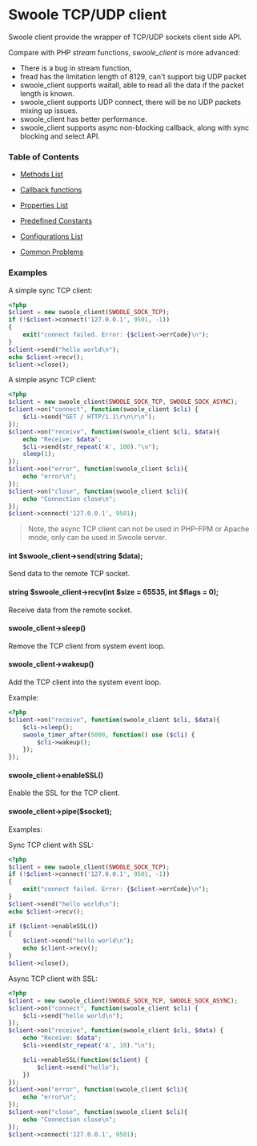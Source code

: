 # Swoole TCP/UDP client

Swoole client provide the wrapper of TCP/UDP sockets client side API. 

Compare with PHP *stream* functions, *swoole_client* is more advanced:

* There is a bug in stream function, 
* fread has the limitation length of 8129, can't support big UDP packet
* swoole_client supports waitall, able to read all the data if the packet length is known.
* swoole_client supports UDP connect, there will be no UDP packets mixing up issues.
* swoole_client has better performance.
* swoole_client supports async non-blocking callback, along with sync blocking and select API.

### Table of Contents

* [Methods List](/modules/swoole-client/methods.md)

* [Callback functions](/modules/swoole-client/callback-functions.md)

* [Properties List](/modules/swoole-client/properties.md)

* [Predefined Constants](/modules/swoole-client/predefined-constants.md)

* [Configurations List](/modules/swoole-client/configuration.md)

* [Common Problems](/modules/swoole-client/common-problems.md)

### Examples

A simple sync TCP client:

``` php
<?php
$client = new swoole_client(SWOOLE_SOCK_TCP);
if (!$client->connect('127.0.0.1', 9501, -1))
{
    exit("connect failed. Error: {$client->errCode}\n");
}
$client->send("hello world\n");
echo $client->recv();
$client->close();
```

A simple async TCP client:

```php
<?php
$client = new swoole_client(SWOOLE_SOCK_TCP, SWOOLE_SOCK_ASYNC);
$client->on("connect", function(swoole_client $cli) {
    $cli->send("GET / HTTP/1.1\r\n\r\n");
});
$client->on("receive", function(swoole_client $cli, $data){
    echo "Receive: $data";
    $cli->send(str_repeat('A', 100)."\n");
    sleep(1);
});
$client->on("error", function(swoole_client $cli){
    echo "error\n";
});
$client->on("close", function(swoole_client $cli){
    echo "Connection close\n";
});
$client->connect('127.0.0.1', 9501);

```

> Note, the async TCP client can not be used in PHP-FPM or Apache mode, only can be used in Swoole server.

#### int $swoole_client->send(string $data);

Send data to the remote TCP socket.

#### string $swoole_client->recv(int $size = 65535, int $flags = 0);

Receive data from the remote socket.


#### swoole_client->sleep()

Remove the TCP client from system event loop.

#### swoole_client->wakeup()

Add the TCP client into the system event loop.

Example:

``` php
<?php
$client->on("receive", function(swoole_client $cli, $data){
    $cli->sleep();
    swoole_timer_after(5000, function() use ($cli) {
        $cli->wakeup();
    });
});
```

#### swoole_client->enableSSL()

Enable the SSL for the TCP client.

#### swoole_client->pipe($socket);

Examples:

Sync TCP client with SSL:

``` php
<?php
$client = new swoole_client(SWOOLE_SOCK_TCP);
if (!$client->connect('127.0.0.1', 9501, -1))
{
    exit("connect failed. Error: {$client->errCode}\n");
}
$client->send("hello world\n");
echo $client->recv();

if ($client->enableSSL())
{
    $client->send("hello world\n");
    echo $client->recv();
}
$client->close();
```

Async TCP client with SSL:

``` php
<?php
$client = new swoole_client(SWOOLE_SOCK_TCP, SWOOLE_SOCK_ASYNC);
$client->on("connect", function(swoole_client $cli) {
    $cli->send("hello world\n");
});
$client->on("receive", function(swoole_client $cli, $data) {
    echo "Receive: $data";
    $cli->send(str_repeat('A', 10)."\n");

    $cli->enableSSL(function($client) { 
        $client->send("hello");
    })
});
$client->on("error", function(swoole_client $cli){
    echo "error\n";
});
$client->on("close", function(swoole_client $cli){
    echo "Connection close\n";
});
$client->connect('127.0.0.1', 9501);
```

